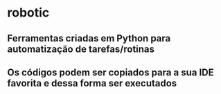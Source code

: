 # robotic
 ## Ferramentas criadas em Python para automatização de tarefas/rotinas 

 ## Os códigos podem ser copiados para a sua IDE favorita e dessa forma ser executados
